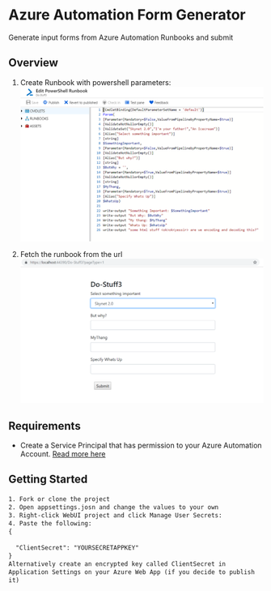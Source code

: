 # Azure Automation Form Generator
Generate input forms from Azure Automation Runbooks and submit


## Overview

1. Create Runbook with powershell parameters:
![Create Runbook with powershell parameters](https://github.com/MortenMeisler/AzureAutomationFormGenerator/blob/master/doc/howto00.png?raw=true)

2. Fetch the runbook from the url
![Fetch the runbook from the url](https://github.com/MortenMeisler/AzureAutomationFormGenerator/blob/master/doc/howto01.png?raw=true)

## Requirements

 - Create a Service Principal that has permission to your Azure Automation Account. [Read more here](https://docs.microsoft.com/en-us/azure/azure-resource-manager/resource-group-create-service-principal-portal)

## Getting Started

```
1. Fork or clone the project
2. Open appsettings.josn and change the values to your own
3. Right-click WebUI project and click Manage User Secrets:
4. Paste the following:
{
  
  "ClientSecret": "YOURSECRETAPPKEY"
}
Alternatively create an encrypted key called ClientSecret in Application Settings on your Azure Web App (if you decide to publish it)


```


